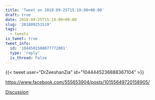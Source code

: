 ```yaml
---
title: 'Tweet on 2018-09-25T15:19:00+00:00'
draft: true
date: 2018-09-25T15:19:00+00:00
slug: '201809251519'
tags:
  - tweets
is_tweet: true
tweet_info:
  id: '1044501508077772801'
  type: 'reply'
  is_thread: False
---
```




{{< tweet user="DrZeeshanZia" id="1044445236888367104" >}}

<https://www.facebook.com/555653904/posts/10155649720158905/>

[Discussion](https://x.com/sytelus/status/1044501508077772801)
